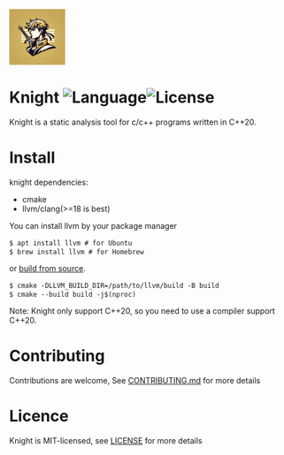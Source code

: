 <img src="doc/icon.png" alt="logo" width="20%" />

# Knight ![Language](https://img.shields.io/badge/language-c++-brightgreen)![License](https://img.shields.io/badge/license-MIT-yellow)

Knight is a static analysis tool for c/c++ programs written in C++20.

# Install

knight dependencies:
- cmake
- llvm/clang(>=18 is best)

You can install llvm by your package manager 
```SHELL
$ apt install llvm # for Ubuntu
$ brew install llvm # for Homebrew
```
or [build from source](https://llvm.org/docs/GettingStarted.html).

```SHELL
$ cmake -DLLVM_BUILD_DIR=/path/to/llvm/build -B build 
$ cmake --build build -j$(nproc)
```
Note: Knight only support C++20, so you need to use a compiler support C++20.

# Contributing

Contributions are welcome, See [CONTRIBUTING.md](CONTRIBUTING.md) for more details

# Licence

Knight is MIT-licensed, see [LICENSE](LICENSE) for more details
